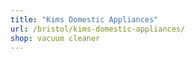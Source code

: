 ```yaml
---
title: "Kims Domestic Appliances"
url: /bristol/kims-domestic-appliances/
shop: vacuum cleaner
---
```

